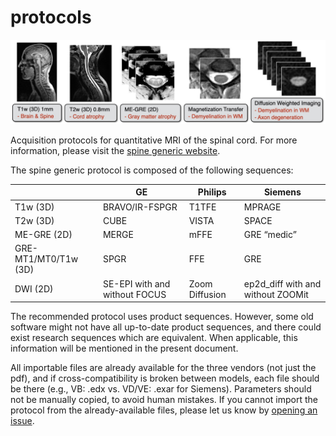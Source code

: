 # protocols

![alt text](spine_generic_overview.jpg)

Acquisition protocols for quantitative MRI of the spinal cord. For more information, please visit the [spine generic website](https://spine-generic.readthedocs.io/). 

The spine generic protocol is composed of the following sequences:

|                      | GE                            | Philips        | Siemens                           |
|----------------------|-------------------------------|----------------|-----------------------------------|
| T1w (3D)             | BRAVO/IR-FSPGR                | T1TFE          | MPRAGE                            |
| T2w (3D)             | CUBE                          | VISTA          | SPACE                             |
| ME-GRE (2D)          | MERGE                         | mFFE           | GRE “medic”                       |
| GRE-MT1/MT0/T1w (3D) | SPGR                          | FFE            | GRE                               |
| DWI (2D)             | SE-EPI with and without FOCUS | Zoom Diffusion | ep2d_diff with and without ZOOMit |

The recommended protocol uses product sequences. However, some old software might not have all up-to-date product sequences, and there could exist research sequences which are equivalent. When applicable, this information will be mentioned in the present document. 

All importable files are already available for the three vendors (not just the pdf), and if cross-compatibility is broken between models, each file should be there (e.g., VB: .edx vs. VD/VE: .exar for Siemens). Parameters should not be manually copied, to avoid human mistakes. If you cannot import the protocol from the already-available files, please let us know by [opening an issue](https://github.com/spine-generic/protocols/issues).
